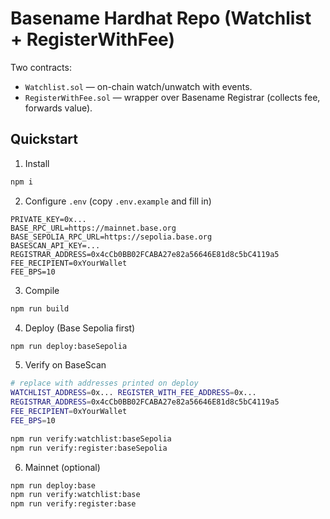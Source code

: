 # Basename Hardhat Repo (Watchlist + RegisterWithFee)

Two contracts:
- `Watchlist.sol` — on-chain watch/unwatch with events.
- `RegisterWithFee.sol` — wrapper over Basename Registrar (collects fee, forwards value).

## Quickstart

1) Install
```bash
npm i
```

2) Configure `.env` (copy `.env.example` and fill in)
```env
PRIVATE_KEY=0x...
BASE_RPC_URL=https://mainnet.base.org
BASE_SEPOLIA_RPC_URL=https://sepolia.base.org
BASESCAN_API_KEY=...
REGISTRAR_ADDRESS=0x4cCb0BB02FCABA27e82a56646E81d8c5bC4119a5
FEE_RECIPIENT=0xYourWallet
FEE_BPS=10
```

3) Compile
```bash
npm run build
```

4) Deploy (Base Sepolia first)
```bash
npm run deploy:baseSepolia
```

5) Verify on BaseScan
```bash
# replace with addresses printed on deploy
WATCHLIST_ADDRESS=0x... REGISTER_WITH_FEE_ADDRESS=0x...
REGISTRAR_ADDRESS=0x4cCb0BB02FCABA27e82a56646E81d8c5bC4119a5
FEE_RECIPIENT=0xYourWallet
FEE_BPS=10

npm run verify:watchlist:baseSepolia
npm run verify:register:baseSepolia
```

6) Mainnet (optional)
```bash
npm run deploy:base
npm run verify:watchlist:base
npm run verify:register:base
```
